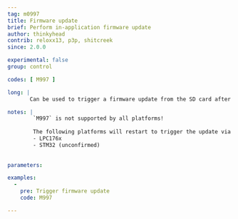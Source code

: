 ```yaml
---
tag: m0997
title: Firmware update
brief: Perform in-application firmware update
author: thinkyhead
contrib: reloxx13, p3p, shitcreek
since: 2.0.0

experimental: false
group: control

codes: [ M997 ]

long: |
       Can be used to trigger a firmware update from the SD card after the firmware binary has been uploaded remotely.

notes: |
        `M997` is not supported by all platforms!   
   
        The following platforms will restart to trigger the update via bootloader\:
        - LPC176x   
        - STM32 (unconfirmed)
      
      
parameters:

examples:
  -
    pre: Trigger firmware update
    code: M997

---
```

